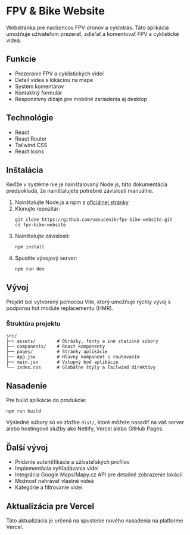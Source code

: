 # FPV & Bike Website

Webstránka pre nadšencov FPV dronov a cyklotrás. Táto aplikácia umožňuje užívateľom prezerať, zdieľať a komentovať FPV a cyklistické videá.

## Funkcie

- Prezeranie FPV a cyklistických videí
- Detail videa s lokáciou na mape
- Systém komentárov
- Kontaktný formulár
- Responzívny dizajn pre mobilné zariadenia aj desktop

## Technológie

- React
- React Router
- Tailwind CSS
- React Icons

## Inštalácia

Keďže v systéme nie je nainštalovaný Node.js, táto dokumentácia predpokladá, že nainštalujete potrebné závislosti manuálne.

1. Nainštalujte Node.js a npm z [oficiálnej stránky](https://nodejs.org/)
2. Klonujte repozitár:
   ```
   git clone https://github.com/vasucenik/fpv-bike-website.git
   cd fpv-bike-website
   ```
3. Nainštalujte závislosti:
   ```
   npm install
   ```
4. Spustite vývojový server:
   ```
   npm run dev
   ```

## Vývoj

Projekt bol vytvorený pomocou Vite, ktorý umožňuje rýchly vývoj s podporou hot module replacementu (HMR).

### Štruktúra projektu

```
src/
├── assets/        # Obrázky, fonty a iné statické súbory
├── components/    # React komponenty
├── pages/         # Stránky aplikácie
├── App.jsx        # Hlavný komponent s routovaním
├── main.jsx       # Vstupný bod aplikácie 
└── index.css      # Globálne štýly a Tailwind direktívy
```

## Nasadenie

Pre build aplikácie do produkcie:

```
npm run build
```

Výsledné súbory sú vo zložke `dist/`, ktoré môžete nasadiť na váš server alebo hostingové služby ako Netlify, Vercel alebo GitHub Pages.

## Ďalší vývoj

- Pridanie autentifikácie a užívateľských profilov
- Implementácia vyhľadávania videí
- Integrácia Google Maps/Mapy.cz API pre detailné zobrazenie lokácií
- Možnosť nahrávať vlastné videá
- Kategórie a filtrovanie videí

## Aktualizácia pre Vercel
Táto aktualizácia je určená na spustenie nového nasadenia na platforme Vercel. 